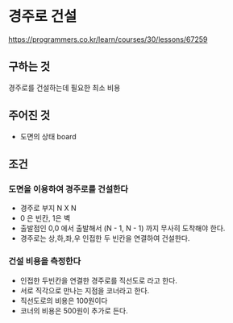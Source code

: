 # 경주로 건설
https://programmers.co.kr/learn/courses/30/lessons/67259
## 구하는 것
경주로를 건설하는데 필요한 최소 비용
## 주어진 것
- 도면의 상태 board
## 조건
### 도면을 이용하여 경주로를 건설한다
- 경주로 부지 N X N
- 0 은 빈칸, 1은 벽
- 출발점인 0,0 에서 출발해서 (N - 1, N - 1) 까지 무사히 도착해야 한다. 
- 경주로는 상,하,좌,우 인접한 두 빈칸을 연결하여 건설한다.
### 건설 비용을 측정한다
- 인접한 두빈칸을 연결한 경주로를 직선도로 라고 한다.
- 서로 직각으로 만나는 지점을 코너라고 한다.
- 직선도로의 비용은 100원이다
- 코너의 비용은 500원이 추가로 든다. 